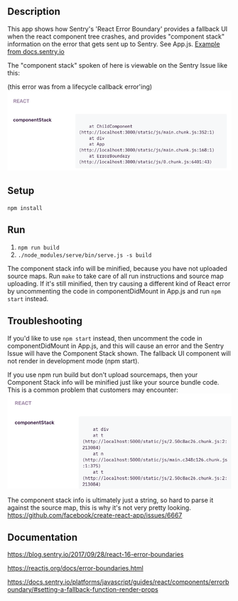 ## Description
This app shows how Sentry's 'React Error Boundary' provides a fallback UI when the react component tree crashes, and provides "component stack" information on the error that gets sent up to Sentry. See App.js. [Example from docs.sentry.io](https://docs.sentry.io/platforms/javascript/guides/react/components/errorboundary/#setting-a-fallback-function-render-props) 

The "component stack" spoken of here is viewable on the Sentry Issue like this:

(this error was from a lifecycle callback error'ing)
![ComponentStackLifecycleError](./component-stack-lifecycle-error.png)
## Setup
`npm install`

## Run

1. `npm run build`
2. `./node_modules/serve/bin/serve.js -s build`

The component stack info will be minified, because you have not uploaded source maps. Run `make` to take care of all run instructions and source map uploading. If it's still minified, then try causing a different kind of React error by uncommenting the code in componentDidMount in App.js and run `npm start` instead.

## Troubleshooting
If you'd like to use `npm start` instead, then uncomment the code in componentDidMount in App.js, and this will cause an error and the Sentry Issue will have the Component Stack shown. The fallback UI component will not render in development mode (npm start).

If you use npm run build but don't upload sourcemaps, then your Component Stack info will be minified just like your source bundle code. This is a common problem that customers may encounter:  
![ComponentStackMinified](./component-stack-minified.png)

The component stack info is ultimately just a string, so hard to parse it against the source map, this is why it's not very pretty looking.  https://github.com/facebook/create-react-app/issues/6667

## Documentation
https://blog.sentry.io/2017/09/28/react-16-error-boundaries

https://reactjs.org/docs/error-boundaries.html

https://docs.sentry.io/platforms/javascript/guides/react/components/errorboundary/#setting-a-fallback-function-render-props